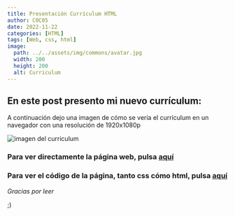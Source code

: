 ```yaml
---
title: Presentación Currículum HTML
author: C0C05
date: 2022-11-22
categories: [HTML]
tags: [Web, css, html]
image:
  path: ../../assets/img/commons/avatar.jpg
  width: 200
  height: 200
  alt: Curriculum
---
```


## En este post presento mi nuevo currículum:

A continuación dejo una imagen de cómo se vería el currículum en un navegador con una resolución de 1920x1080p

![imagen del curriculum](../../assets/img/commons/curriculum.jpg)


### Para ver directamente la página web, pulsa [aquí](https://c0c05.github.io/Curriculum) ### 

### Para ver el código de la página, tanto css cómo html, pulsa [aquí](https://github.com/C0C05/Curriculum) ###




_Gracias por leer_

;)
